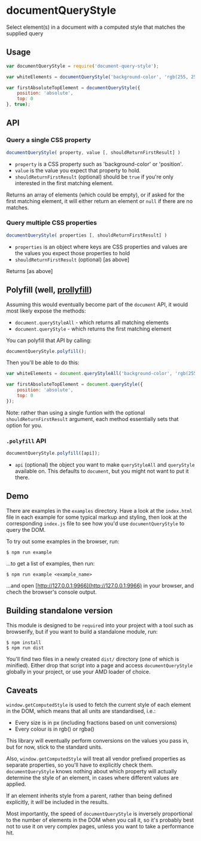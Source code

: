 # documentQueryStyle

Select element(s) in a document with a computed style that matches the supplied query

## Usage

``` js
var documentQueryStyle = require('document-query-style');

var whiteElements = documentQueryStyle('background-color', 'rgb(255, 255, 255)');

var firstAbsoluteTopElement = documentQueryStyle({
    position: 'absolute',
    top: 0
}, true);
```

## API

### Query a single CSS property

``` js
documentQueryStyle( property, value [, shouldReturnFirstResult] )
```

* `property` is a CSS property such as 'background-color' or 'position'.
* `value` is the value you expect that property to hold.
* `shouldReturnFirstResult` (optional) should be `true` if you're only interested in the first matching element.

Returns an array of elements (which could be empty), or if asked for the first matching element, it will either return an element or `null` if there are no matches.

### Query multiple CSS properties

``` js
documentQueryStyle( properties [, shouldReturnFirstResult] )
```

* `properties` is an object where keys are CSS properties and values are the values you expect those properties to hold
* `shouldReturnFirstResult` (optional) [as above]

Returns [as above]

## Polyfill (well, [prollyfill](https://twitter.com/slexaxton/status/257543702124306432))

Assuming this would eventually become part of the `document` API, it would most likely expose the methods:

* `document.queryStyleAll` - which returns all matching elements
* `document.queryStyle` - which returns the first matching element

You can polyfill that API by calling:

``` js
documentQueryStyle.polyfill();
```

Then you'll be able to do this:

``` js
var whiteElements = document.queryStyleAll('background-color', 'rgb(255, 255, 255)');

var firstAbsoluteTopElement = document.queryStyle({
    position: 'absolute',
    top: 0
});
```

Note: rather than using a single funtion with the optional `shouldReturnFirstResult` argument, each method essentially sets that option for you.

### `.polyfill` API

``` js
documentQueryStyle.polyfill([api]);
```

* `api` (optional) the object you want to make `queryStyleAll` and `queryStyle` available on. This defaults to `document`, but you might not want to put it there.

## Demo

There are examples in the `examples` directory. Have a look at the `index.html` file in each example for some typical markup and styling, then look at the corresponding `index.js` file to see how you'd use `documentQueryStyle` to query the DOM.

To try out some examples in the browser, run:

    $ npm run example

...to get a list of examples, then run:

    $ npm run example <example_name>

...and open [http://127.0.0.1:9966](http://127.0.0.1:9966) in your browser, and chech the browser's console output.

## Building standalone version

This module is designed to be `require`d into your project with a tool such as browserify, but if you want to build a standalone module, run:

    $ npm install
    $ npm run dist

You'll find two files in a newly created `dist/` directory (one of which is minified). Either drop that script into a page and access `documentQueryStyle` globally in your project, or use your AMD loader of choice.

## Caveats

`window.getComputedStyle` is used to fetch the current style of each element in the DOM, which means that all units are standardised, i.e.:

* Every size is in px (including fractions based on unit conversions)
* Every colour is in rgb() or rgba()

This library will eventually perform conversions on the values you pass in, but for now, stick to the standard units.

Also, `window.getComputedStyle` will treat all vendor prefixed properties as separate properties, so you'll have to explicitly check them. `documentQueryStyle` knows nothing about which property will actually determine the style of an element, in cases where different values are applied.

If an element inherits style from a parent, rather than being defined explicitly, it _will_ be included in the results.

Most importantly, the speed of `documentQueryStyle` is inversely proportional to the number of elements in the DOM when you call it, so it's probably best not to use it on very complex pages, unless you want to take a performance hit.
